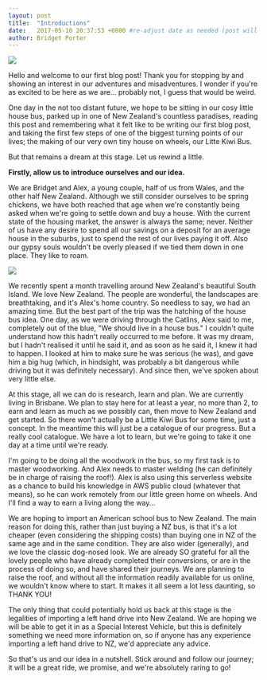 ```yaml
---
layout: post
title:  "Introductions"
date:   2017-05-10 20:37:53 +0800 #re-adjust date as needed (post will not be shown untill that date)
author: Bridget Porter
---
```


<img src="{{site.url}}/images/AandB_stick.JPG" style="max-width: 60%"/>

Hello and welcome to our first blog post! Thank you for stopping by and showing an interest in our adventures and misadventures. I wonder if you're as excited to be here as we are... probably not, I guess that would be weird.

One day in the not too distant future, we hope to be sitting in our cosy little house bus, parked up in one of New Zealand's countless paradises, reading this post and remembering what it felt like to be writing our first blog post, and taking the first few steps of one of the biggest turning points of our lives; the making of our very own tiny house on wheels, our Litte Kiwi Bus.

But that remains a dream at this stage. Let us rewind a little.

<!--more--> 

**Firstly, allow us to introduce ourselves and our idea.** 

We are Bridget and Alex, a young couple, half of us from Wales, and the other half New Zealand. Although we still consider ourselves to be spring chickens, we have both reached that age when we're constantly being asked when we're going to settle down and buy a house. With the current state of the housing market, the answer is always the same; never. Neither of us have any desire to spend all our savings on a deposit for an average house in the suburbs, just to spend the rest of our lives paying it off. Also our gypsy souls wouldn't be overly pleased if we tied them down in one place. They like to roam.

<img src="{{site.url}}/images/us2.jpg" style="max-width: 60%"/>

We recently spent a month travelling around New Zealand's beautiful South Island. We love New Zealand. The people are wonderful, the landscapes are breathtaking, and it's Alex's home country. So needless to say, we had an amazing time. But the best part of the trip was the hatching of the house bus idea. One day, as we were driving through the Catlins, Alex said to me, completely out of the blue, "We should live in a house bus." I couldn't quite understand how this hadn't really occurred to me before. It was my dream, but I hadn't realised it until he said it, and as soon as he said it, I knew it had to happen. I looked at him to make sure he was serious (he was), and gave him a big hug (which, in hindsight, was probably a bit dangerous while driving but it was definitely necessary). And since then, we've spoken about very little else.

At this stage, all we can do is research, learn and plan. We are currently living in Brisbane. We plan to stay here for at least a year, no more than 2, to earn and learn as much as we possibly can, then move to New Zealand and get started. So there won't actually be a Little Kiwi Bus for some time, just a concept. In the meantime this will just be a catalogue of our progress. But a really cool catalogue. We have a lot to learn, but we're going to take it one day at a time until we're ready.

I'm going to be doing all the woodwork in the bus, so my first task is to master woodworking. And Alex needs to master welding (he can definitely be in charge of raising the roof!). Alex is also using this serverless website as a chance to build his knowledge in AWS public cloud (whatever that means), so he can work remotely from our little green home on wheels. And I'll find a way to earn a living along the way...

We are hoping to import an American school bus to New Zealand. The main reason for doing this, rather than just buying a NZ bus, is that it's a lot cheaper (even considering the shipping costs) than buying one in NZ of the same age and in the same condition. They are also wider (generally), and we love the classic dog-nosed look. We are already SO grateful for all the lovely people who have already completed their conversions, or are in the process of doing so, and have shared their journeys.  We are planning to raise the roof, and without all the information readily available for us online, we wouldn't know where to start. It makes it all seem a lot less daunting, so THANK YOU!

The only thing that could potentially hold us back at this stage is the legalities of importing a left hand drive into New Zealand. We are hoping we will be able to get it in as a Special Interest Vehicle, but this is definitely something we need more information on, so if anyone has any experience importing a left hand drive to NZ, we'd appreciate any advice.

So that's us and our idea in a nutshell. Stick around and follow our journey; it will be a great ride, we promise, and we're absolutely raring to go!
